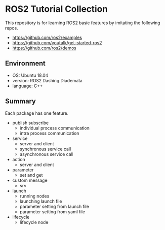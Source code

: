 # ROS2 Tutorial Collection

This repository is for learning ROS2 basic features by imitating the following repos.
- https://github.com/ros2/examples
- https://github.com/youtalk/get-started-ros2
- https://github.com/ros2/demos

## Environment
- OS: Ubuntu 18.04
- version: ROS2 Dashing Diademata
- language: C++

## Summary

Each package has one feature.

- publish subscribe
  - individual process communication
  - intra process communication
- service
  - server and client
  - synchronous service call
  - asynchronous service call
- action
  - server and client
- parameter
  - set and get
- custom message
  - srv
- launch
  - running nodes
  - launching launch file
  - parameter setting from launch file
  - parameter setting from yaml file
- lifecycle
  - lifecycle node

